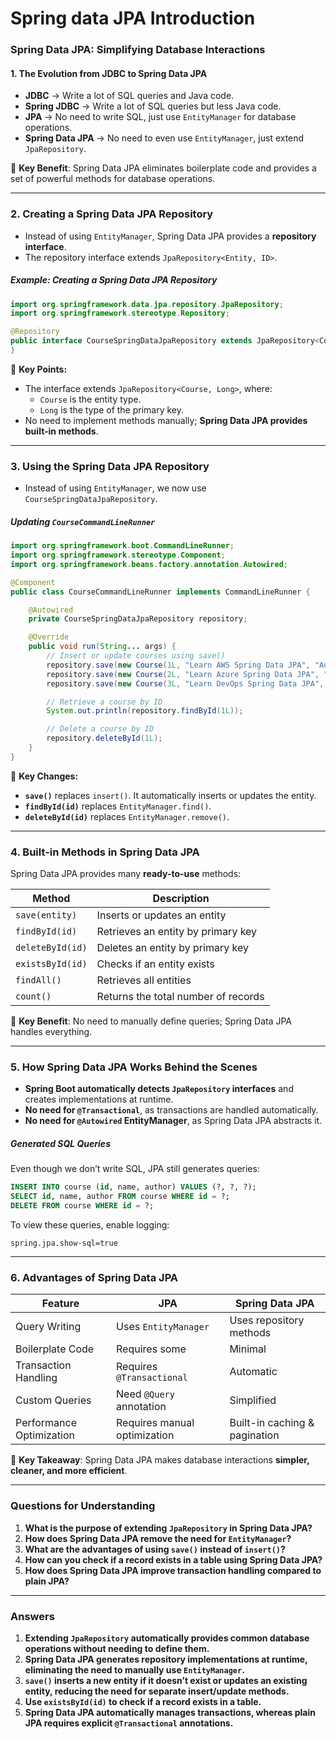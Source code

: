 # Spring data JPA Introduction

### **Spring Data JPA: Simplifying Database Interactions**

#### **1. The Evolution from JDBC to Spring Data JPA**

- **JDBC** → Write a lot of SQL queries and Java code.
- **Spring JDBC** → Write a lot of SQL queries but less Java code.
- **JPA** → No need to write SQL, just use `EntityManager` for database
  operations.
- **Spring Data JPA** → No need to even use `EntityManager`, just extend
  `JpaRepository`.

📌 **Key Benefit**: Spring Data JPA eliminates boilerplate code and provides a
set of powerful methods for database operations.

---

### **2. Creating a Spring Data JPA Repository**

- Instead of using `EntityManager`, Spring Data JPA provides a **repository
  interface**.
- The repository interface extends `JpaRepository<Entity, ID>`.

##### **Example: Creating a Spring Data JPA Repository**

```java
import org.springframework.data.jpa.repository.JpaRepository;
import org.springframework.stereotype.Repository;

@Repository
public interface CourseSpringDataJpaRepository extends JpaRepository<Course, Long> {
}
```

📌 **Key Points:**

- The interface extends `JpaRepository<Course, Long>`, where:
  - `Course` is the entity type.
  - `Long` is the type of the primary key.
- No need to implement methods manually; **Spring Data JPA provides built-in
  methods**.

---

### **3. Using the Spring Data JPA Repository**

- Instead of using `EntityManager`, we now use `CourseSpringDataJpaRepository`.

##### **Updating `CourseCommandLineRunner`**

```java
import org.springframework.boot.CommandLineRunner;
import org.springframework.stereotype.Component;
import org.springframework.beans.factory.annotation.Autowired;

@Component
public class CourseCommandLineRunner implements CommandLineRunner {

    @Autowired
    private CourseSpringDataJpaRepository repository;

    @Override
    public void run(String... args) {
        // Insert or update courses using save()
        repository.save(new Course(1L, "Learn AWS Spring Data JPA", "Author1"));
        repository.save(new Course(2L, "Learn Azure Spring Data JPA", "Author2"));
        repository.save(new Course(3L, "Learn DevOps Spring Data JPA", "Author3"));

        // Retrieve a course by ID
        System.out.println(repository.findById(1L));

        // Delete a course by ID
        repository.deleteById(1L);
    }
}
```

📌 **Key Changes:**

- **`save()`** replaces `insert()`. It automatically inserts or updates the
  entity.
- **`findById(id)`** replaces `EntityManager.find()`.
- **`deleteById(id)`** replaces `EntityManager.remove()`.

---

### **4. Built-in Methods in Spring Data JPA**

Spring Data JPA provides many **ready-to-use** methods:

| Method           | Description                         |
| ---------------- | ----------------------------------- |
| `save(entity)`   | Inserts or updates an entity        |
| `findById(id)`   | Retrieves an entity by primary key  |
| `deleteById(id)` | Deletes an entity by primary key    |
| `existsById(id)` | Checks if an entity exists          |
| `findAll()`      | Retrieves all entities              |
| `count()`        | Returns the total number of records |

📌 **Key Benefit**: No need to manually define queries; Spring Data JPA handles
everything.

---

### **5. How Spring Data JPA Works Behind the Scenes**

- **Spring Boot automatically detects `JpaRepository` interfaces** and creates
  implementations at runtime.
- **No need for `@Transactional`**, as transactions are handled automatically.
- **No need for `@Autowired` EntityManager**, as Spring Data JPA abstracts it.

##### **Generated SQL Queries**

Even though we don’t write SQL, JPA still generates queries:

```sql
INSERT INTO course (id, name, author) VALUES (?, ?, ?);
SELECT id, name, author FROM course WHERE id = ?;
DELETE FROM course WHERE id = ?;
```

To view these queries, enable logging:

```properties
spring.jpa.show-sql=true
```

---

### **6. Advantages of Spring Data JPA**

| Feature                  | JPA                          | Spring Data JPA               |
| ------------------------ | ---------------------------- | ----------------------------- |
| Query Writing            | Uses `EntityManager`         | Uses repository methods       |
| Boilerplate Code         | Requires some                | Minimal                       |
| Transaction Handling     | Requires `@Transactional`    | Automatic                     |
| Custom Queries           | Need `@Query` annotation     | Simplified                    |
| Performance Optimization | Requires manual optimization | Built-in caching & pagination |

📌 **Key Takeaway**: Spring Data JPA makes database interactions **simpler,
cleaner, and more efficient**.

---

### **Questions for Understanding**

1. **What is the purpose of extending `JpaRepository` in Spring Data JPA?**
2. **How does Spring Data JPA remove the need for `EntityManager`?**
3. **What are the advantages of using `save()` instead of `insert()`?**
4. **How can you check if a record exists in a table using Spring Data JPA?**
5. **How does Spring Data JPA improve transaction handling compared to plain
   JPA?**

---

### **Answers**

1. **Extending `JpaRepository` automatically provides common database operations
   without needing to define them.**
2. **Spring Data JPA generates repository implementations at runtime,
   eliminating the need to manually use `EntityManager`.**
3. **`save()` inserts a new entity if it doesn’t exist or updates an existing
   entity, reducing the need for separate insert/update methods.**
4. **Use `existsById(id)` to check if a record exists in a table.**
5. **Spring Data JPA automatically manages transactions, whereas plain JPA
   requires explicit `@Transactional` annotations.**
